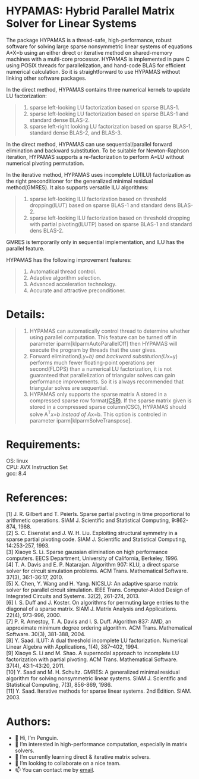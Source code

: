 HYPAMAS: Hybrid Parallel Matrix Solver for Linear Systems
=======
The package HYPAMAS is a thread-safe, high-performance, robust software for solving large sparse nonsymmetric linear systems of equations A*X=b using an either direct or iterative method on shared-memory machines with a multi-core processor. HYPAMAS is implemented in pure C using POSIX threads for parallelization, and hand-code BLAS for efficient numerical calculation. So it is straightforward to use HYPAMAS without linking other software packages.

In the direct method, HYPAMAS contains three numerical kernels to update LU factorization:
>1) sparse left-looking LU factorization based on sparse BLAS-1.  
>2) sparse left-looking LU factorization based on sparse BLAS-1 and standard dense BLAS-2.  
>3) sparse left-right looking LU factorization based on sparse BLAS-1, standard dense BLAS-2, and BLAS-3.  
  
In the direct method, HYPAMAS can use sequential/parallel forward elimination and backward substitution. To be suitable for Newton-Raphson iteration, HYPAMAS supports a re-factorization to perform A=LU without numerical pivoting permutation.

In the iterative method, HYPAMAS uses incomplete LU(ILU) factorization as the right preconditioner for the generalized minimal residual method(GMRES). It also supports versatile ILU algorithms:
>1) sparse left-looking ILU factorization based on threshold dropping(ILUT) based on sparse BLAS-1 and standard dens BLAS-2.
>2) sparse left-looking ILU factorization based on threshold dropping with partial pivoting(ILUTP) based on sparse BLAS-1 and standard dens BLAS-2.  
  
GMRES is temporarily only in sequential implementation, and ILU has the parallel feature.
  
HYPAMAS has the following improvement features:
>1) Automatical thread control.
>2) Adaptive algorithm selection.
>3) Advanced acceleration technology.
>4) Accurate and attractive preconditioner.

Details:
=======
>1) HYPAMAS can automatically control thread to determine whether using parallel computation. This feature can be turned off in parameter iparm[kIparmAutoParallelOff] then HYPAMAS will execute the program by threads that the user gives.
>2) Forward elimination(L*y=b) and backward substitution(U*x=y) performs much fewer floating-point operations per second(FLOPS) than a numerical LU factorization, it is not guaranteed that parallelization of triangular solves can gain performance improvements. So it is always recommended that triangular solves are sequential.
>3) HYPAMAS only supports the sparse matrix A stored in a compressed sparse row format[(CSR)](https://en.wikipedia.org/wiki/Sparse_matrix). If the sparse matrix given is stored in a compressed sparse column(CSC), HYPAMAS should solve A<sup>T</sup>*x=b instead of A*x=b. This option is controled in parameter iparm[kIparmSolveTranspose].

Requirements:
===========
OS: linux  
CPU: AVX Instruction Set  
gcc: 8.4  

References:
==========
[1] J. R. Gilbert and T. Peierls. Sparse partial pivoting in time proportional to arithmetic operations. SIAM J. Scientific and Statistical Computing, 9:862-874, 1988.  
[2] S. C. Eisenstat and J. W. H. Liu. Exploiting structural symmetry in a sparse partial pivoting code. SIAM J. Scientific and Statistical Computing, 14:253-257, 1993.  
[3] Xiaoye S. Li. Sparse gaussian elimination on high performance computers. EECS Department, University of California, Berkeley, 1996.  
[4] T. A. Davis and E. P. Natarajan. Algorithm 907: KLU, a direct sparse solver for circuit simulation problems. ACM Trans. Mathematical Software. 37(3), 36:1-36:17, 2010.  
[5] X. Chen, Y. Wang and H. Yang. NICSLU: An adaptive sparse matrix solver for parallel circuit simulation. IEEE Trans. Computer-Aided Design of Integrated Circuits and Systems. 32(2), 261-274, 2013.  
[6] I. S. Duff and J. Koster. On algorithms for permuting large entries to the diagonal of a sparse matrix. SIAM J. Matrix Analysis and Applications. 22(4), 973-996, 2000.  
[7] P. R. Amestoy, T. A. Davis and I. S. Duff. Algorithm 837: AMD, an approximate minimum degree ordering algorithm. ACM Trans. Mathematical Software. 30(3), 381-388, 2004.  
[8] Y. Saad. ILUT: A dual threshold incomplete LU factorization. Numerical Linear Algebra with Applications, 1(4), 387–402, 1994.  
[9] Xiaoye S. Li and M. Shao. A supernodal approach to incomplete LU factorization with partial pivoting. ACM Trans. Mathematical Software. 37(4), 43:1-43:20, 2011.  
[10] Y. Saad and M. H. Schultz. GMRES: A generalized minimal residual algorithm for solving nonsymmetric linear systems. SIAM J. Scientific and Statistical Computing, 7(3), 856-869, 1986.  
[11] Y. Saad. Iterative methods for sparse linear systems. 2nd Edition. SIAM. 2003.  


  
Authors:
=======
- 👋 Hi, I’m Penguin.
- 👀 I’m interested in high-performance computation, especially in matrix solvers.
- 🌱 I’m currently learning direct & iterative matrix solvers.
- 💞️ I’m looking to collaborate on a nice team.
- 📫 You can contact me by [email](mailto:hypamas@outlook.com).

<!---
Hypamas/Hypamas is a ✨ special ✨ repository because its `README.md` (this file) appears on your GitHub profile.
You can click the Preview link to take a look at your changes.
--->
